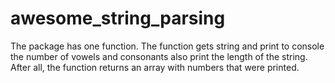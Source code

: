 # awesome_string_parsing
The package has one function. The function gets string and print to console the number of vowels and consonants also print the length of the string. After all, the function returns an array with numbers that were printed.